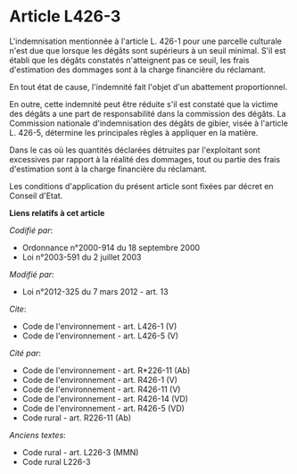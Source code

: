 # Article L426-3

L'indemnisation mentionnée à l'article L. 426-1 pour une parcelle culturale n'est due que lorsque les dégâts sont supérieurs
à un seuil minimal. S'il est établi que les dégâts constatés n'atteignent pas ce seuil, les frais d'estimation des dommages
sont à la charge financière du réclamant. 

En tout état de cause, l'indemnité fait l'objet d'un abattement proportionnel. 

En outre, cette indemnité peut être réduite s'il est constaté que la victime des dégâts a une part de responsabilité dans la
commission des dégâts. La Commission nationale d'indemnisation des dégâts de gibier, visée à l'article L. 426-5, détermine
les principales règles à appliquer en la matière. 

Dans le cas où les quantités déclarées détruites par l'exploitant sont excessives par rapport à la réalité des dommages, tout
ou partie des frais d'estimation sont à la charge financière du réclamant. 

Les conditions d'application du présent article sont fixées par décret en Conseil d'Etat.

**Liens relatifs à cet article**

_Codifié par_:

  - Ordonnance n°2000-914 du 18 septembre 2000
  - Loi n°2003-591 du 2 juillet 2003

_Modifié par_:

  - Loi n°2012-325 du 7 mars 2012 - art. 13

_Cite_:

  - Code de l'environnement - art. L426-1 (V)
  - Code de l'environnement - art. L426-5 (V)

_Cité par_:

  - Code de l'environnement - art. R*226-11 (Ab)
  - Code de l'environnement - art. R426-1 (V)
  - Code de l'environnement - art. R426-11 (V)
  - Code de l'environnement - art. R426-14 (VD)
  - Code de l'environnement - art. R426-5 (VD)
  - Code rural - art. R226-11 (Ab)

_Anciens textes_:

  - Code rural - art. L226-3 (MMN)
  - Code rural L226-3
